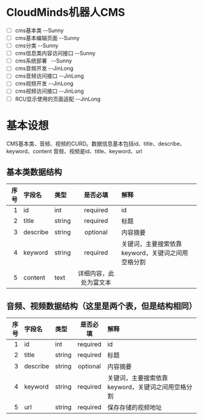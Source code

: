 # CloudMinds机器人CMS
- [ ] cms基本类  --Sunny
- [ ] cms基本编辑页面 --Sunny
- [ ] cms分类   --Sunny
- [ ] cms信息类内容访问接口   --Sunny
- [ ] cms系统部署   --Sunny
- [ ] cms音频开发  --JinLong
- [ ] cms音频访问接口  --JinLong
- [ ] cms视频开发  --JinLong
- [ ] cms视频访问接口  --JinLong
- [ ] RCU显示使用的页面适配  --JinLong

# 基本设想
CMS基本类、音频、视频的CURD。数据信息基本包括id、title、describe、keyword、content
音频、视频是id、title、keyword、url

## 基本类数据结构

|序号|字段名|类型|是否必填|解释|
|--:|:--|:--|:--:|:--|
|1|id|int| required|id|
|2|title|string|required|标题|
|3|describe|string|optional|内容摘要|
|4|keyword|string|required|关键词，主要搜索依靠keyword，关键词之间用空格分割|
|5|content|text|详细内容，此处为富文本|

## 音频、视频数据结构（这里是两个表，但是结构相同）

|序号|字段名|类型|是否必填|解释|
|--:|:--|:--|:--:|:--|
|1|id|int| required|id|
|2|title|string|required|标题|
|3|describe|string|optional|内容摘要|
|4|keyword|string|required|关键词，主要搜索依靠keyword，关键词之间用空格分割|
|5|url|string|required|保存存储的视频地址|
